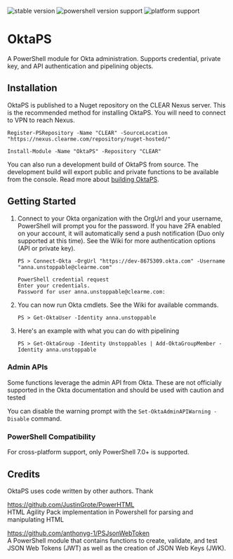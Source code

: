 ![stable version](https://img.shields.io/badge/development-0.1.0-orange)
![powershell version support](https://img.shields.io/badge/powershell-%3E%3D%207.0.0-blue)
![platform support](https://img.shields.io/badge/platform-windows%20%7C%20macos-lightgrey)

# OktaPS
A PowerShell module for Okta administration. Supports credential, private key, and API authentication and pipelining objects.

## Installation
OktaPS is published to a Nuget repository on the CLEAR Nexus server. This is the recommended method for installing OktaPS. You will need to connect to VPN to reach Nexus.
```pwsh
Register-PSRepository -Name "CLEAR" -SourceLocation "https://nexus.clearme.com/repository/nuget-hosted/"

Install-Module -Name "OktaPS" -Repository "CLEAR"
```

You can also run a development build of OktaPS from source. The development build will export public and private functions to be available from the console. Read more about [building OktaPS](./Build/Build.md). 

## Getting Started
1. Connect to your Okta organization with the OrgUrl and your username, PowerShell will prompt you for the password. If you have 2FA enabled on your account, it will automatically send a push notification (Duo only supported at this time). See the Wiki for more authentication options (API or private key).
    ```pwsh
    PS > Connect-Okta -OrgUrl "https://dev-8675309.okta.com" -Username "anna.unstoppable@clearme.com"

    PowerShell credential request
    Enter your credentials.
    Password for user anna.unstoppable@clearme.com: 
    ```
1. You can now run Okta cmdlets. See the Wiki for available commands.
    ```pwsh
    PS > Get-OktaUser -Identity anna.unstoppable
    ```

1. Here's an example with what you can do with pipelining
    ```pwsh
    PS > Get-OktaGroup -Identity Unstoppables | Add-OktaGroupMember -Identity anna.unstoppable
    ```

### Admin APIs
Some functions leverage the admin API from Okta. These are not officially supported in the Okta documentation and should be used with caution and tested

You can disable the warning prompt with the `Set-OktaAdminAPIWarning -Disable` command. 

### PowerShell Compatibility
For cross-platform support, only PowerShell 7.0+ is supported.

## Credits
OktaPS uses code written by other authors. Thank 

https://github.com/JustinGrote/PowerHTML  
HTML Agility Pack implementation in Powershell for parsing and manipulating HTML

https://github.com/anthonyg-1/PSJsonWebToken  
A PowerShell module that contains functions to create, validate, and test JSON Web Tokens (JWT) as well as the creation of JSON Web Keys (JWK).